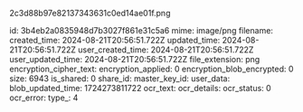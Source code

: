 2c3d88b97e82137343631c0ed14ae01f.png

id: 3b4eb2a0835948d7b3027f861e31c5a6
mime: image/png
filename: 
created_time: 2024-08-21T20:56:51.722Z
updated_time: 2024-08-21T20:56:51.722Z
user_created_time: 2024-08-21T20:56:51.722Z
user_updated_time: 2024-08-21T20:56:51.722Z
file_extension: png
encryption_cipher_text: 
encryption_applied: 0
encryption_blob_encrypted: 0
size: 6943
is_shared: 0
share_id: 
master_key_id: 
user_data: 
blob_updated_time: 1724273811722
ocr_text: 
ocr_details: 
ocr_status: 0
ocr_error: 
type_: 4